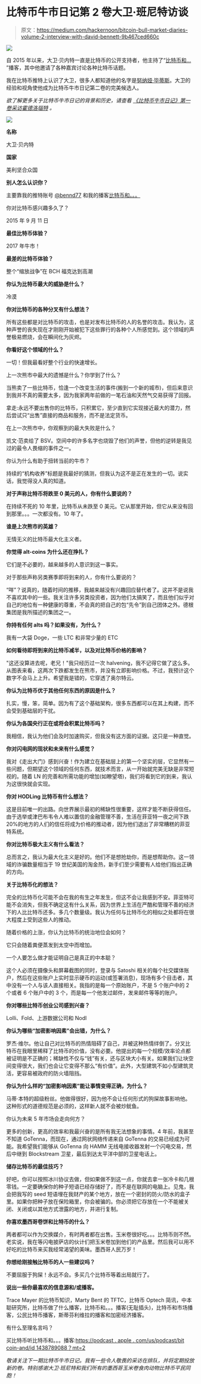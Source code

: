 # 比特币牛市日记第 2 卷大卫·班尼特访谈

> 原文：<https://medium.com/hackernoon/bitcoin-bull-market-diaries-volume-2-interview-with-david-bennett-9b467ced660c>

![](img/71defdd51256738eec67478cacd4b41a.png)

自 2015 年以来，大卫·贝内特一直是比特币的公开支持者，他主持了“[比特币和…](https://podcasts.apple.com/us/podcast/bitcoin-and/id1438789088?mt=2) ”播客，其中他邀请了各种嘉宾讨论各种比特币话题。

我在比特币推特上认识了大卫，很多人都知道他的名字是[努纳娅·毕蒂斯](https://twitter.com/bennd77)。大卫的经验和视角使他成为比特币牛市日记第二卷的完美候选人。

*欲了解更多关于比特币牛市日记的背景和历史，请查看* [*《比特币牛市日记》第一卷采访霍德洛瑙特*](https://www.hackernoon.com/bitcoin-bull-market-diaries-volume-1-with-hodlonaut-ut1a643row) *。*

![](img/eecd7746ace2792b3355201466ef28d1.png)

**名称**

大卫·贝内特

**国家**

美利坚合众国

**别人怎么认识你？**

主要靠我的推特账号 [@bennd77](https://twitter.com/bennd77) 和我的播客[比特币和。。。](https://podcasts.apple.com/us/podcast/bitcoin-and/id1438789088?mt=2)

你对比特币感兴趣多久了？

2015 年 9 月 11 日

**最佳比特币体验？**

2017 年牛市！

**最差的比特币体验？**

整个“缩放战争”在 BCH 福克达到高潮

**你认为比特币最大的威胁是什么？**

冷漠

**你对比特币的各种分叉有什么想法？**

所有这些都是对比特币的攻击，也是对发布比特币的人的名誉的攻击。我认为，这种声誉的丧失现在才刚刚开始被犯下这些罪行的各种个人所感觉到。这个领域的声誉极易燃烧，会在瞬间化为灰烬。

**你看好这个领域的什么？**

一切！但我最看好整个行业的快速增长。

上一次熊市中最大的遗憾是什么？你学到了什么？

当熊卖了一些比特币，恰逢一个改变生活的事件(搬到一个新的城市)，但后来意识到我并不真的需要太多，因为我家两年前做的一笔石油和天然气交易获得了回报。

拿走:永远不要出售你的比特币，只积累它，至少直到它实现接近最大的潜力，然后尝试只“出售”直接的商品和服务，而不是法定货币。

在上一次熊市中，你观察到的最大失败是什么？

凯文·范卖给了 BSV。空间中的许多名字也烧毁了他们的声誉，但他的逆转是我见过的最令人畏缩的事件之一。

你认为什么有助于扭转当前的牛市？

持续的“机构收养”标题是我最好的猜测，但我认为这不是正在发生的一切。说实话，我觉得没人真的知道。

**对于声称比特币将跌至 0 美元的人，你有什么要说的？**

在持续不死的 10 年里，比特币从未跌至 0 美元。它从那里开始，但它从来没有回到那里。。。一次都没有。10 年了。

**谁是上次熊市的英雄？**

无情无义的比特币最大化主义者。

**你觉得 alt-coins 为什么还在挣扎？**

它们是不必要的，越来越多的人意识到这一事实。

对于那些声称另类赛季即将到来的人，你有什么要说的？

“咩”？说真的，随着时间的推移，我越来越没有兴趣回应替代者了。这并不是说我不喜欢其中的一些。我关注许多另类投资者，因为他们太搞笑了，而且他们似乎对自己的地位有一种健康的尊重，不会真的把自己的包“先令”到自己团体之外。德根集团是我所描述的集团之一。

**你持有任何 alts 吗？如果没有，为什么？**

我有一大袋 Doge，一些 LTC 和非常少量的 ETC

**如何看待即将到来的比特币减半，以及对比特币价格的影响？**

"这还没算进去呢，老兄！"我只经历过一次 halvening，我不记得它做了这么多。从图表来看，这两次下跌都发生在熊市，并没有立即影响价格。不过，我预计这个数字不会马上上升。希望我是错的，它穿透了奥尔特云。

**你认为比特币优于其他任何东西的原因是什么？**

扎实，慢，笨，简单。因为有了这个基础架构，很多东西都可以在其上构建，而不会受到基础层的干扰。

**你认为各国央行正在或将会积累比特币吗？**

我相信，我认为他们会及时加速购买，但我没有这方面的证据。这只是一种直觉。

**你对闪电网的现状和未来有什么感觉？**

我对《走出大门》感到兴奋！作为建立在基础层上的第一个坚实的层，它显然有一些问题，但期望这个领域的任何东西，就技术而言，从一开始就完美无缺是非常短视的。随着 LN 的完善和所需功能的增加(如瞭望塔)，我们将看到它的到来，我认为这很快就会实现。

**你对 HODLing 比特币有什么想法？**

这是目前唯一的出路。向世界展示最初的稀缺性很重要，这样才能不断获得信任。由于选举或津巴布韦令人难以置信的金融管理不善，生活在菲亚特一夜之间下跌 20%的地方的人们的信任将成为价格的推动者，因为他们退出了非常糟糕的菲亚特系统。

**你对比特币极大主义有什么看法？**

总而言之，我认为最大化主义是好的。他们不是想抢劫你，而是想帮助你。这一领域的诈骗数量相当于 19 世纪美国的淘金热，新手们至少需要有人给他们指出正确的方向。

**关于比特币化的想法？**

完全的比特币化可能不会在我的有生之年发生，但这不会让我感到不安。菲亚特可能不会消失，但我不确定这有什么关系，因为世界上生活在严酷和管理不善的经济下的人比比特币还多。多几个数量级。我认为任何与比特币化的相似之处都将在很大程度上受到这些人的推动。

随着价格的上涨，你认为比特币的统治地位会如何？

它只会随着粪便蒸发到太空中而增加。

一个人要怎么做才能证明自己是真正的中本聪？

这个人必须在摄像头和屏幕截图的同时，登录与 Satoshi 相关的每个社交媒体账户，然后在这些账户上实时显示硬币的运动(或签署消息)，现场有多个目击者，其中没有一个人与该人直接相关。我指的是每一个原始账户，不是 5 个账户中的 2 个或者 6 个账户中的 3 个，而是每一个他发过邮件，发来邮件等等的账户。

**你对哪些比特币创业公司感到兴奋？**

Lolli、Fold、上游数据公司和 Nodl

**你认为哪些“加密影响因素”会出错，为什么？**

罗杰·维尔。他让自己对比特币的热情阻碍了自己，并被这种热情绊倒了。分叉比特币在我眼里稀释了比特币的价值，没有必要。他提出的每一个规模/效率论点都被证明是不正确的；稀缺性不仅与“钱”有关，还与区块大小有关。如果我们让块空间变得很大，我们也会让它变得不那么“有价值”。此外，大型建筑不如小型建筑灵活，更容易被政府的防火墙阻挡。

**你认为什么样的“加密影响因素”能让事情变得正确，为什么？**

马蒂·本特的超级粉丝。他做得很好，因为他不会让任何形式的狗屎故事影响他。这种形式的道德规范是必须的，这样新人就不会被炒鱿鱼。

你认为未来 5 年市场会走向何方？

更多的创新，更高的效率和我最兴奋的是所有我无法想象的事情。4 年前，我甚至不知道 GoTenna，而现在，通过网状网络传递来自 GoTenna 的交易已经成为可能。我希望我们能够从 GoTenna 向 HAMM 无线电接收器发射一个闪电交易，然后中继到 Blockstream 卫星，最后到达太平洋中部的卫星电话上。

**储存比特币的最佳技巧？**

好吧，你可以按照冰川协议去做，但如果做不到这一点，你就去拿一张冷卡和几根零钱。一定要确保你的种子短语已经存储好了，而不是在联网的电脑上。见鬼，我会把我写的 seed 短语埋在我财产的某个地方，放在一个密封的防火/防水的盒子里。如果你把种子放在保险箱里，你会被骗的。你必须把它存放在一个不能被关闭、关闭或以其他方式泄露的地方，并进行复制。

**你喜欢墨西哥卷饼和比特币的什么？**

两者都可以作为交换媒介，有时两者都在出售。玉米卷很好吃。。。比特币则不然。老实说，我在等闪电披萨店的伙计们把玉米卷加到他们的产品里。然后我可以用不好吃的比特币来买我经常渴望的美味。墨西哥人民万岁！

**你想给刚接触比特币的人一些建议吗？**

不要屈服于狗屎！永远不会。多买几个比特币等着出局就行了。

**说出一些你最喜欢的信息源和/或播客。**

Trace Mayer 的比特币知识，Marty Bent 的 TFTC，比特币 Optech 简讯，中本聪研究所，比特币做了什么播客，比特币和。。。播客(无耻插头)，比特币和市场播客，公民比特币播客，斯蒂芬利维拉的播客和加密经济播客。

有什么至理名言吗？

买比特币听比特币和。。。播客:[https://podcast . apple . com/us/podcast/bit coin-and/id 1438789088？mt=2](https://podcasts.apple.com/us/podcast/bitcoin-and/id1438789088?mt=2)

*敬请关注下一期比特币牛市日记。我有一些令人敬畏的采访在排队，并将定期投放新的卷。特别感谢大卫·班尼特和我们所有的墨西哥玉米卷食肉动物比特币平民同胞！*